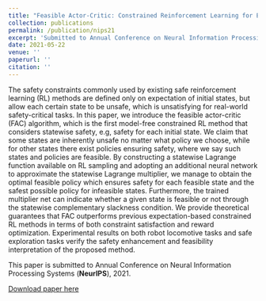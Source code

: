 ```yaml
---
title: "Feasible Actor-Critic: Constrained Reinforcement Learning for Ensuring Statewise Safety"
collection: publications
permalink: /publication/nips21
excerpt: 'Submitted to Annual Conference on Neural Information Processing Systems (**NeurIPS**),  2021.'
date: 2021-05-22
venue: ''
paperurl: ''
citation: ''
---
```


The safety constraints commonly used by existing safe reinforcement learning (RL) methods are defined only on expectation of initial states, but allow each certain state to be unsafe, which is unsatisfying for real-world safety-critical tasks. In this paper, we introduce the feasible actor-critic (FAC) algorithm, which is the first model-free constrained RL method that considers statewise safety, e.g, safety for each initial state. We claim that some states are inherently unsafe no matter what policy we choose, while for other states there exist policies ensuring safety, where we say such states and policies are feasible. By constructing a statewise Lagrange function available on RL sampling and adopting an additional neural network to approximate the statewise Lagrange multiplier, we manage to obtain the optimal feasible policy which ensures safety for each feasible state and the safest possible policy for infeasible states. Furthermore, the trained multiplier net can indicate whether a given state is feasible or not through the statewise complementary slackness condition. We provide theoretical guarantees that FAC outperforms previous expectation-based constrained RL methods in terms of both constraint satisfaction and reward optimization. Experimental results on both robot locomotive tasks and safe exploration tasks verify the safety enhancement and feasibility interpretation of the proposed method.

This paper is submitted to Annual Conference on Neural Information Processing Systems (**NeurIPS**),  2021.

[Download paper here](http://mahaitongdae.github.io/files/nips21.pdf)

<!-- Recommended citation: Your Name, You. (2010). "Paper Title Number 2." <i>Journal 1</i>. 1(2). -->

<!--Bibtex: -->

